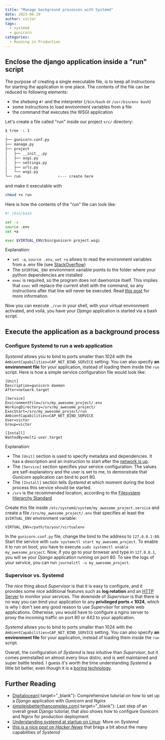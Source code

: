 ```yaml
---
title: "Manage background processes with Systemd"
date: 2023-06-29
author: victor
tags:
  - systemd
  - gunicorn
categories:
  - Running in Production
---
```



## Enclose the django application inside a "run" script

The purpose of creating a single executable file, is to keep all instructions for starting the application in one place.
The contents of the file can be reduced to following elements:

* the *shebang* `#!` and the interpreter (`/bin/bash` or `/usr/bin/env bash`)
* some instructions to load environment variables from a file
* the command that executes the WSGI application

Let's create a file called "run" inside our project `src/` directory:

```bash
$ tree -L 1
.
├── gunicorn.conf.py
├── manage.py
├── project
│   ├── __init__.py
│   ├── asgi.py
│   ├── settings.py
│   ├── urls.py
│   └── wsgi.py
└── run                 <--- create here
```

and make it executable with

```bash
chmod +x run
```

Here is how the contents of the "run" file can look like:

```bash
#! /bin/bash

set -a
source .env
set +a

exec $VIRTUAL_ENV/bin/gunicorn project.wsgi
```

Explanation:

* `set -a`, `source .env`, `set +a` allows to read the environment variables from a .env file (see [StackOverflow](https://stackoverflow.com/a/45971167/5540654))
* The `$VIRTUAL_ENV` environment variable points to the folder where your python dependencies are installed
* `exec` is required, so the program does not daemonize itself. This implies that `exec` will replace the current shell with the command, so any instructions after that line will never be executed. Read [this post][How to propagate SIGTERM to a child process in a Bash script] for more information.

Now you can execute `./run` in your shell, with your virtual environment activated, and voilá, you have your *Django* application is started via a bash script.


## Execute the application as a background process

### Configure Systemd to run a web application

*Systemd* allows you to bind to ports smaller than 1024 with the `AmbientCapabilities=CAP_NET_BIND_SERVICE` setting.
You can also specify **an environment file** for your application, instead of loading them inside the `run` script.
Here is how a simple service configuration file would look like:

```
[Unit]
Description=gunicorn daemon
After=network.target

[Service]
EnvironmentFile=/srv/my_awesome_project/.env
WorkingDirectory=/srv/my_awesome_project/
ExecStart=/srv/my_awesome_project/run
AmbientCapabilities=CAP_NET_BIND_SERVICE
User=victor
Group=victor

[Install]
WantedBy=multi-user.target
```

Explanation:

* The `[Unit]` section is used to specify metadata and dependencies. It has a description and an instruction to start after the [network is up](yhttps://www.freedesktop.org/wiki/Software/systemd/NetworkTarget/).
* The `[Service]` section specifies your service configuration. The values are self-explanatory and the user is set to me, to demonstrate that *Gunicorn* application can bind to port 80.
* The `[Install]` section tells *Systemd* at which moment during the boot process this service should be started.
* `/srv` is the recommended location, according to the [Filesystem Hierarchy Standard](https://refspecs.linuxfoundation.org/FHS_3.0/fhs/index.html)

Create this file inside `/etc/systemd/system/my_awesome_project.service` and create a file `/srv/my_awesome_project/.env` that specifies at least the `$VIRTUAL_ENV` environment variable:

```
VIRTUAL_ENV=/path/to/your/virtualenv
```

In the `gunicorn.conf.py` file, change the bind to the address to `127.0.0.1:80`.
Start the service with `sudo systemctl start my_awesome_project`.
To enable it to run on boot, you have to execute `sudo systemctl enable my_awesome_project`.
Now, if you go to your browser and type in `127.0.0.1`, you will se your *Django* application running on port 80.
To see the logs of your service, you can run `journalctl -u my_awesome_project`.

### Supervisor vs. Systemd

The nice thing about *Supervisor* is that it is easy to configure, and it provides some nice additional features such as **log rotation** and an [HTTP Server](http://supervisord.org/configuration.html#inet-http-server-section-values) to monitor your services.
The downside of *Supervisor* is that there is no way you can bind your application to any **privileged ports < 1024**, which is why I don't see any good reason to use *Supervisor* for simple web applications.
Otherwise, you would have to configure a nginx server to proxy the incoming traffic on port 80 or 443 to your application.

*Systemd* allows you to bind to ports smaller than 1024 with the `AmbientCapabilities=CAP_NET_BIND_SERVICE` setting.
You can also specify **an environment file** for your application, instead of loading them inside the `run` script.

Overall, the configuration of *Systemd* is less intuitive than *Supervisor*, but it comes preinstalled on almost every linux distro, and is well maintained and super battle tested.
I guess it's worth the time understanding *Systemd* a little bit better, even though it is a [boring technology][boring technology].

## Further Reading

* [Digitalocean][digitalocean]{:target="_blank"}: Comprehensive tutorial on how to set up a *Django* application with *Gunicorn* and *Nginx*
* [simpleisbetterthancomplex.com][simpleisbetterthancomplex]{:target="_blank"}: Last step of an overall great Django tutorial, that also shows how to configure Gunicorn and Nginx for production deployment
* [Understanding systemd at startup on Linux](https://opensource.com/article/20/5/systemd-startup): More on *Systemd*
* [this is a nice post on *Hacker News*](https://news.ycombinator.com/item?id=18324295) that brags a bit about the many capabilities of *Systemd*


[digitalocean]: https://www.digitalocean.com/community/tutorials/how-to-set-up-django-with-postgres-nginx-and-gunicorn-on-ubuntu-16-04
[simpleisbetterthancomplex]: https://simpleisbetterthancomplex.com/series/2017/10/16/a-complete-beginners-guide-to-django-part-7.html
[How to propagate SIGTERM to a child process in a Bash script]: http://veithen.io/2014/11/16/sigterm-propagation.html
[boring technology]: https://mcfunley.com/choose-boring-technology
